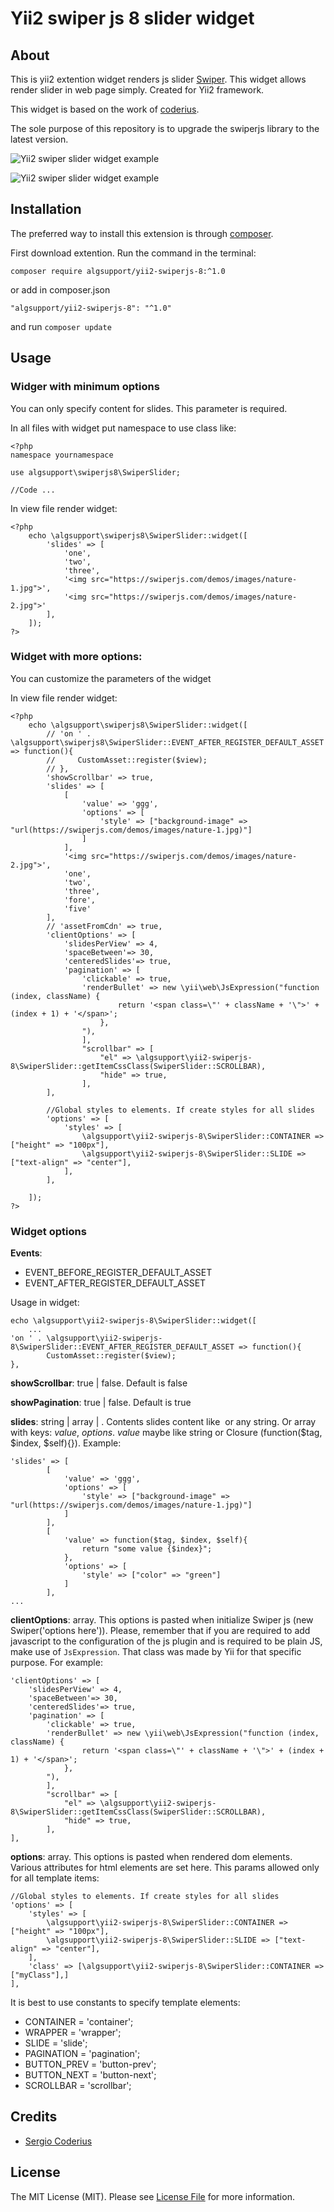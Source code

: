 # Yii2 swiper js 8 slider widget

## About
This is yii2 extention widget renders js slider [Swiper](https://github.com/nolimits4web/swiper).
This widget allows render slider in web page simply. Created for Yii2 framework.

This widget is based on the work of [coderius](https://github.com/coderius/yii2-swiper-slider).

The sole purpose of this repository is to upgrade the swiperjs library to the latest version.

![Yii2 swiper slider widget example](https://raw.githubusercontent.com/coderius/github-images/master/ezgif.com-gif-maker.gif "Yii2 swiper slider widget example")

![Yii2 swiper slider widget example](https://raw.githubusercontent.com/coderius/github-images/master/FireShotCapture015-SwiperDemos-swiperjs.com.png "Yii2 swiper slider widget example")

## Installation

The preferred way to install this extension is through [composer](http://getcomposer.org/download/).

First download extention. Run the command in the terminal:
```
composer require algsupport/yii2-swiperjs-8:^1.0
```

or add in composer.json
```
"algsupport/yii2-swiperjs-8": "^1.0"
```
and run `composer update`

## Usage

### Widger with minimum options

You can only specify content for slides. This parameter is required.

In all files with widget put namespace to use class like:
```
<?php
namespace yournamespace

use algsupport\swiperjs8\SwiperSlider;

//Code ...
```

In view file render widget:
```
<?php
    echo \algsupport\swiperjs8\SwiperSlider::widget([
        'slides' => [
            'one',
            'two',
            'three',
            '<img src="https://swiperjs.com/demos/images/nature-1.jpg">',
            '<img src="https://swiperjs.com/demos/images/nature-2.jpg">'
        ],
    ]);
?>
```
### Widget with more options:

You can customize the parameters of the widget

In view file render widget:
```
<?php
    echo \algsupport\swiperjs8\SwiperSlider::widget([
        // 'on ' . \algsupport\swiperjs8\SwiperSlider::EVENT_AFTER_REGISTER_DEFAULT_ASSET => function(){
        //     CustomAsset::register($view);
        // },
        'showScrollbar' => true,
        'slides' => [
            [
                'value' => 'ggg',
                'options' => [
                    'style' => ["background-image" => "url(https://swiperjs.com/demos/images/nature-1.jpg)"]
                ]
            ],
            '<img src="https://swiperjs.com/demos/images/nature-2.jpg">',
            'one',
            'two',
            'three',
            'fore',
            'five'
        ],
        // 'assetFromCdn' => true,
        'clientOptions' => [
            'slidesPerView' => 4,
            'spaceBetween'=> 30,
            'centeredSlides'=> true,
            'pagination' => [
                'clickable' => true,
                'renderBullet' => new \yii\web\JsExpression("function (index, className) {
                        return '<span class=\"' + className + '\">' + (index + 1) + '</span>';
                    },
                "),
                ],
                "scrollbar" => [
                    "el" => \algsupport\yii2-swiperjs-8\SwiperSlider::getItemCssClass(SwiperSlider::SCROLLBAR),
                    "hide" => true,
                ],
        ],

        //Global styles to elements. If create styles for all slides
        'options' => [
            'styles' => [
                \algsupport\yii2-swiperjs-8\SwiperSlider::CONTAINER => ["height" => "100px"],
                \algsupport\yii2-swiperjs-8\SwiperSlider::SLIDE => ["text-align" => "center"],
            ],
        ],
            
    ]);
?>
```

### Widget options

__Events__:
* EVENT_BEFORE_REGISTER_DEFAULT_ASSET
* EVENT_AFTER_REGISTER_DEFAULT_ASSET

Usage in widget:
```
echo \algsupport\yii2-swiperjs-8\SwiperSlider::widget([
    ...
'on ' . \algsupport\yii2-swiperjs-8\SwiperSlider::EVENT_AFTER_REGISTER_DEFAULT_ASSET => function(){
        CustomAsset::register($view);
},
```
__showScrollbar__: true | false. Default is false

__showPagination__: true | false. Default is true

__slides__: string | array | . Contents slides content like <img> or any string. Or array with keys: *value*, *options*. *value* maybe like 
string or Closure (function($tag, $index, $self){}). Example:
```
'slides' => [
        [
            'value' => 'ggg',
            'options' => [
                'style' => ["background-image" => "url(https://swiperjs.com/demos/images/nature-1.jpg)"]
            ]
        ],
        [
            'value' => function($tag, $index, $self){
                return "some value {$index}";
            },
            'options' => [
                'style' => ["color" => "green"]
            ]
        ],
...
```
__clientOptions__: array. This options is pasted when initialize Swiper js (new Swiper('options here')).
Please, remember that if you are required to add javascript to the configuration of the js plugin and is required to be 
plain JS, make use of `JsExpression`. That class was made by Yii for that specific purpose. For example:
```
'clientOptions' => [
    'slidesPerView' => 4,
    'spaceBetween'=> 30,
    'centeredSlides'=> true,
    'pagination' => [
        'clickable' => true,
        'renderBullet' => new \yii\web\JsExpression("function (index, className) {
                return '<span class=\"' + className + '\">' + (index + 1) + '</span>';
            },
        "),
        ],
        "scrollbar" => [
            "el" => \algsupport\yii2-swiperjs-8\SwiperSlider::getItemCssClass(SwiperSlider::SCROLLBAR),
            "hide" => true,
        ],
],
```
__options__: array. This options is pasted when rendered dom elements. Various attributes for html elements are set here.
This params allowed only for all template items:
```
//Global styles to elements. If create styles for all slides
'options' => [
    'styles' => [
        \algsupport\yii2-swiperjs-8\SwiperSlider::CONTAINER => ["height" => "100px"],
        \algsupport\yii2-swiperjs-8\SwiperSlider::SLIDE => ["text-align" => "center"],
    ],
    'class' => [\algsupport\yii2-swiperjs-8\SwiperSlider::CONTAINER => ["myClass"],]
],

```

It is best to use constants to specify template elements:
* CONTAINER = 'container';
* WRAPPER = 'wrapper';
* SLIDE = 'slide';
* PAGINATION = 'pagination';
* BUTTON_PREV = 'button-prev';
* BUTTON_NEXT = 'button-next';
* SCROLLBAR = 'scrollbar';

## Credits

- [Sergio Coderius](https://github.com/coderius)

## License

The MIT License (MIT). Please see [License File](LICENSE) for more information.
